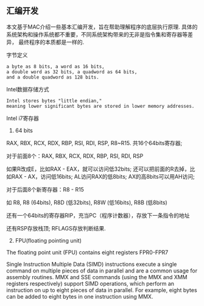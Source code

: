 汇编开发
--------------

本文基于MAC介绍一些基本汇编开发，旨在帮助理解程序的底层执行原理.
具体的系统架构和操作系统都不重要，不同系统架构带来的无非是指令集和寄存器等差异，
最终程序的本质都是一样的.

字节定义

```
a byte as 8 bits, a word as 16 bits,
a double word as 32 bits, a quadword as 64 bits,
and a double quadword as 128 bits.
```

Intel数据存储方式

```
Intel stores bytes "little endian,"
meaning lower significant bytes are stored in lower memory addresses.
```

Intel i7寄存器

1. 64 bits

RAX, RBX, RCX, RDX, RBP, RSI, RDI, RSP, R8~R15. 共16个64bits寄存器;

对于前面8个：RAX, RBX, RCX, RDX, RBP, RSI, RDI, RSP

如果R改成E，比如RAX - EAX，就可以访问低32bits;
还可以把前面的R去掉，比如RAX - AX，访问低16bits; AL访问RAX的低8bits;
AX的高8bits可以用AH访问;

对于后面8个新寄存器：R8 - R15

如 R8, R8 (64bits), R8D (低32bits), R8W (低16bits), R8B (低8bits)

还有一个64bits的寄存器RIP，充当PC（程序计数器），存放下一条指令的地址

还有RSP存放栈顶; RFLAGS存放判断结果.

2. FPU(floating pointing unit)

The floating point unit (FPU) contains eight registers FPR0-FPR7

Single Instruction Multiple Data (SIMD) instructions execute a single command
on multiple pieces of data in parallel and are a common usage for assembly
routines. MMX and SSE commands (using the MMX and XMM registers respectively)
support SIMD operations, which perform an instruction on up to eight pieces of
data in parallel.
For example, eight bytes can be added to eight bytes in one instruction using MMX.

